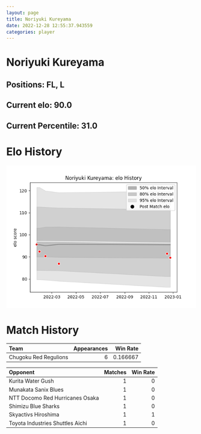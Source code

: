```yaml
---  
layout: page  
title: Noriyuki Kureyama  
date: 2022-12-28 12:55:37.943559  
categories: player  
---
```

# Noriyuki Kureyama

## Positions: FL, L

## Current elo: 90.0

## Current Percentile: 31.0

# Elo History


![elo history](history_NoriyukiKureyama.png)
# Match History


| Team                  |   Appearances |   Win Rate |
|:----------------------|--------------:|-----------:|
| Chugoku Red Regulions |             6 |   0.166667 |

| Opponent                         |   Matches |   Win Rate |
|:---------------------------------|----------:|-----------:|
| Kurita Water Gush                |         1 |          0 |
| Munakata Sanix Blues             |         1 |          0 |
| NTT Docomo Red Hurricanes Osaka  |         1 |          0 |
| Shimizu Blue Sharks              |         1 |          0 |
| Skyactivs Hiroshima              |         1 |          1 |
| Toyota Industries Shuttles Aichi |         1 |          0 |